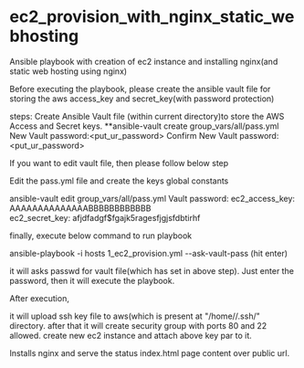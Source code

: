 # ec2_provision_with_nginx_static_webhosting
Ansible playbook with creation of ec2 instance and installing nginx(and static web hosting using nginx)

Before executing the playbook, 
please create the ansible vault file for storing the aws access_key and secret_key(with password protection)

steps:
Create Ansible Vault file (within current directory)to store the AWS Access and Secret keys.
**ansible-vault create group_vars/all/pass.yml
New Vault password:<put_ur_password>
Confirm New Vault password:<put_ur_password>

If you want to edit vault file, then please follow below step

Edit the pass.yml file and create the keys global constants

ansible-vault edit group_vars/all/pass.yml 
Vault password:
ec2_access_key: AAAAAAAAAAAAAABBBBBBBBBBBB                                      
ec2_secret_key: afjdfadgf$fgajk5ragesfjgjsfdbtirhf


finally, execute below command to run playbook

ansible-playbook -i hosts 1_ec2_provision.yml --ask-vault-pass (hit enter)

it will asks passwd for vault file(which has set in above step). Just enter the password, then it will execute the playbook.

After execution,

it will upload ssh key file to aws(which is present at "/home/<username>/.ssh/" directory.
after that it will create security group with ports 80 and 22 allowed.
create new ec2 instance and attach above key par to it.

Installs nginx and serve the status index.html page content over public url.
  


